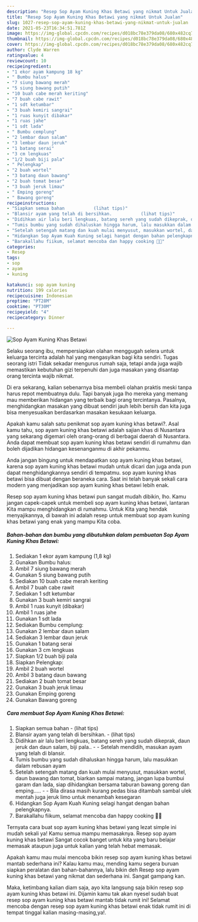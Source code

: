 ```yaml
---
description: "Resep Sop Ayam Kuning Khas Betawi yang nikmat Untuk Jualan"
title: "Resep Sop Ayam Kuning Khas Betawi yang nikmat Untuk Jualan"
slug: 1027-resep-sop-ayam-kuning-khas-betawi-yang-nikmat-untuk-jualan
date: 2021-05-23T16:34:51.781Z
image: https://img-global.cpcdn.com/recipes/d018bc78e379da08/680x482cq70/sop-ayam-kuning-khas-betawi-foto-resep-utama.jpg
thumbnail: https://img-global.cpcdn.com/recipes/d018bc78e379da08/680x482cq70/sop-ayam-kuning-khas-betawi-foto-resep-utama.jpg
cover: https://img-global.cpcdn.com/recipes/d018bc78e379da08/680x482cq70/sop-ayam-kuning-khas-betawi-foto-resep-utama.jpg
author: Clyde Warren
ratingvalue: 4
reviewcount: 10
recipeingredient:
- "1 ekor ayam kampung 18 kg"
- " Bumbu halus"
- "7 siung bawang merah"
- "5 siung bawang putih"
- "10 buah cabe merah keriting"
- "7 buah cabe rawit"
- "1 sdt ketumbar"
- "3 buah kemiri sangrai"
- "1 ruas kunyit dibakar"
- "1 ruas jahe"
- "1 sdt lada"
- " Bumbu cemplung"
- "2 lembar daun salam"
- "3 lembar daun jeruk"
- "1 batang serai"
- "3 cm lengkuas"
- "1/2 buah biji pala"
- " Pelengkap"
- "2 buah wortel"
- "3 batang daun bawang"
- "2 buah tomat besar"
- "3 buah jeruk limau"
- " Emping goreng"
- " Bawang goreng"
recipeinstructions:
- "Siapkan semua bahan           (lihat tips)"
- "Blansir ayam yang telah di bersihkan.           (lihat tips)"
- "Didihkan air lalu beri lengkuas, batang sereh yang sudah dikeprak, daun jeruk dan daun salam, biji pala..   Setelah mendidih, masukan ayam yang telah di blansir."
- "Tumis bumbu yang sudah dihaluskan hingga harum, lalu masukkan dalam rebusan ayam"
- "Setelah setengah matang dan kuah mulai menyusut, masukkan wortel, daun bawang dan tomat, biarkan sampai matang, jangan lupa bumbui garam dan lada, siap dihidangkan bersama taburan bawang goreng dan emping.....  Bila dirasa masih kurang pedas bisa ditambah sambal ulek mentah juga jeruk limo untuk menambah kesegaran"
- "Hidangkan Sop Ayam Kuah Kuning selagi hangat dengan bahan pelengkapnya."
- "Barakallahu fiikum, selamat mencoba dan happy cooking 🤗😘"
categories:
- Resep
tags:
- sop
- ayam
- kuning

katakunci: sop ayam kuning 
nutrition: 199 calories
recipecuisine: Indonesian
preptime: "PT28M"
cooktime: "PT30M"
recipeyield: "4"
recipecategory: Dinner

---
```



![Sop Ayam Kuning Khas Betawi](https://img-global.cpcdn.com/recipes/d018bc78e379da08/680x482cq70/sop-ayam-kuning-khas-betawi-foto-resep-utama.jpg)

Selaku seorang ibu, mempersiapkan olahan menggugah selera untuk keluarga tercinta adalah hal yang mengasyikan bagi kita sendiri. Tugas seorang istri Tidak sekadar mengurus rumah saja, tetapi anda juga wajib memastikan kebutuhan gizi terpenuhi dan juga masakan yang disantap orang tercinta wajib nikmat.

Di era  sekarang, kalian sebenarnya bisa membeli olahan praktis meski tanpa harus repot membuatnya dulu. Tapi banyak juga lho mereka yang memang mau memberikan hidangan yang terbaik bagi orang tercintanya. Pasalnya, menghidangkan masakan yang dibuat sendiri jauh lebih bersih dan kita juga bisa menyesuaikan berdasarkan masakan kesukaan keluarga. 



Apakah kamu salah satu penikmat sop ayam kuning khas betawi?. Asal kamu tahu, sop ayam kuning khas betawi adalah sajian khas di Nusantara yang sekarang digemari oleh orang-orang di berbagai daerah di Nusantara. Anda dapat membuat sop ayam kuning khas betawi sendiri di rumahmu dan boleh dijadikan hidangan kesenanganmu di akhir pekanmu.

Anda jangan bingung untuk mendapatkan sop ayam kuning khas betawi, karena sop ayam kuning khas betawi mudah untuk dicari dan juga anda pun dapat menghidangkannya sendiri di tempatmu. sop ayam kuning khas betawi bisa dibuat dengan beraneka cara. Saat ini telah banyak sekali cara modern yang menjadikan sop ayam kuning khas betawi lebih enak.

Resep sop ayam kuning khas betawi pun sangat mudah dibikin, lho. Kamu jangan capek-capek untuk membeli sop ayam kuning khas betawi, lantaran Kita mampu menghidangkan di rumahmu. Untuk Kita yang hendak menyajikannya, di bawah ini adalah resep untuk membuat sop ayam kuning khas betawi yang enak yang mampu Kita coba.

<!--inarticleads1-->

##### Bahan-bahan dan bumbu yang dibutuhkan dalam pembuatan Sop Ayam Kuning Khas Betawi:

1. Sediakan 1 ekor ayam kampung (1,8 kg)
1. Gunakan  Bumbu halus:
1. Ambil 7 siung bawang merah
1. Gunakan 5 siung bawang putih
1. Sediakan 10 buah cabe merah keriting
1. Ambil 7 buah cabe rawit
1. Sediakan 1 sdt ketumbar
1. Gunakan 3 buah kemiri sangrai
1. Ambil 1 ruas kunyit (dibakar)
1. Ambil 1 ruas jahe
1. Gunakan 1 sdt lada
1. Sediakan  Bumbu cemplung:
1. Gunakan 2 lembar daun salam
1. Sediakan 3 lembar daun jeruk
1. Gunakan 1 batang serai
1. Gunakan 3 cm lengkuas
1. Siapkan 1/2 buah biji pala
1. Siapkan  Pelengkap:
1. Ambil 2 buah wortel
1. Ambil 3 batang daun bawang
1. Sediakan 2 buah tomat besar
1. Gunakan 3 buah jeruk limau
1. Gunakan  Emping goreng
1. Gunakan  Bawang goreng




<!--inarticleads2-->

##### Cara membuat Sop Ayam Kuning Khas Betawi:

1. Siapkan semua bahan -           (lihat tips)
1. Blansir ayam yang telah di bersihkan. -           (lihat tips)
1. Didihkan air lalu beri lengkuas, batang sereh yang sudah dikeprak, daun jeruk dan daun salam, biji pala..  -  - Setelah mendidih, masukan ayam yang telah di blansir.
1. Tumis bumbu yang sudah dihaluskan hingga harum, lalu masukkan dalam rebusan ayam
1. Setelah setengah matang dan kuah mulai menyusut, masukkan wortel, daun bawang dan tomat, biarkan sampai matang, jangan lupa bumbui garam dan lada, siap dihidangkan bersama taburan bawang goreng dan emping..... -  - Bila dirasa masih kurang pedas bisa ditambah sambal ulek mentah juga jeruk limo untuk menambah kesegaran
1. Hidangkan Sop Ayam Kuah Kuning selagi hangat dengan bahan pelengkapnya.
1. Barakallahu fiikum, selamat mencoba dan happy cooking 🤗😘




Ternyata cara buat sop ayam kuning khas betawi yang lezat simple ini mudah sekali ya! Kamu semua mampu memasaknya. Resep sop ayam kuning khas betawi Sangat cocok banget untuk kita yang baru belajar memasak ataupun juga untuk kalian yang telah hebat memasak.

Apakah kamu mau mulai mencoba bikin resep sop ayam kuning khas betawi mantab sederhana ini? Kalau kamu mau, mending kamu segera buruan siapkan peralatan dan bahan-bahannya, lalu bikin deh Resep sop ayam kuning khas betawi yang nikmat dan sederhana ini. Sangat gampang kan. 

Maka, ketimbang kalian diam saja, ayo kita langsung saja bikin resep sop ayam kuning khas betawi ini. Dijamin kamu tak akan nyesel sudah buat resep sop ayam kuning khas betawi mantab tidak rumit ini! Selamat mencoba dengan resep sop ayam kuning khas betawi enak tidak rumit ini di tempat tinggal kalian masing-masing,ya!.

